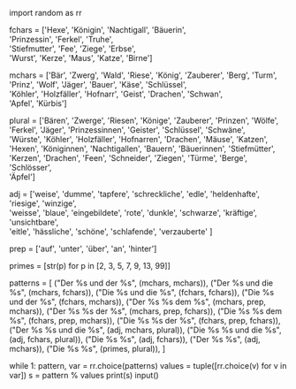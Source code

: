 import random as rr

fchars = ['Hexe',  'Königin', 'Nachtigall', 'Bäuerin', \
         'Prinzessin', 'Ferkel', 'Truhe', \
         'Stiefmutter', 'Fee', 'Ziege', 'Erbse', \
         'Wurst', 'Kerze', 'Maus', 'Katze', 'Birne']

mchars = ['Bär', 'Zwerg', 'Wald', 'Riese', 'König', 'Zauberer', 'Berg', 'Turm', \
         'Prinz', 'Wolf', 'Jäger', 'Bauer', 'Käse', 'Schlüssel', \
         'Köhler', 'Holzfäller', 'Hofnarr', 'Geist', 'Drachen', 'Schwan', \
         'Apfel', 'Kürbis']

plural = ['Bären', 'Zwerge', 'Riesen', 'Könige', 'Zauberer', 'Prinzen', 'Wölfe', \
        'Ferkel', 'Jäger', 'Prinzessinnen', 'Geister', 'Schlüssel', 'Schwäne', \
        'Würste', 'Köhler', 'Holzfäller', 'Hofnarren', 'Drachen', 'Mäuse', 'Katzen', \
        'Hexen', 'Königinnen', 'Nachtigallen', 'Bauern', 'Bäuerinnen', 'Stiefmütter', \
        'Kerzen', 'Drachen', 'Feen', 'Schneider', 'Ziegen', 'Türme', 'Berge', 'Schlösser', \
        'Äpfel']

adj = ['weise', 'dumme', 'tapfere', 'schreckliche', 'edle', 'heldenhafte', 'riesige', 'winzige', \
        'weisse', 'blaue', 'eingebildete', 'rote', 'dunkle', 'schwarze', 'kräftige', 'unsichtbare', \
        'eitle', 'hässliche', 'schöne', 'schlafende', 'verzauberte'
      ]

prep = ['auf', 'unter', 'über', 'an', 'hinter']

primes = [str(p) for p in [2, 3, 5, 7, 9, 13, 99]]

patterns = [
    ("Der %s und der %s", (mchars, mchars)),
    ("Der %s und die %s", (mchars, fchars)),
    ("Die %s und die %s", (fchars, fchars)),
    ("Die %s und der %s", (fchars, mchars)),
    ("Der %s %s dem %s", (mchars, prep, mchars)),
    ("Der %s %s der %s", (mchars, prep, fchars)),
    ("Die %s %s dem %s", (fchars, prep, mchars)),
    ("Die %s %s der %s", (fchars, prep, fchars)),
    ("Der %s %s und die %s", (adj, mchars, plural)),
    ("Die %s %s und die %s", (adj, fchars, plural)),
    ("Die %s %s", (adj, fchars)),
    ("Der %s %s", (adj, mchars)),
    ("Die %s %s", (primes, plural)),
    ]


while 1:
    pattern, var = rr.choice(patterns)
    values = tuple([rr.choice(v) for v in var])
    s = pattern % values
    print(s)
    input()
